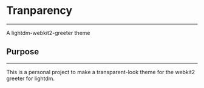 # Tranparency
-------------
A lightdm-webkit2-greeter theme

## Purpose
----------
This is a personal project to make a transparent-look theme for the webkit2 greeter for lightdm.
